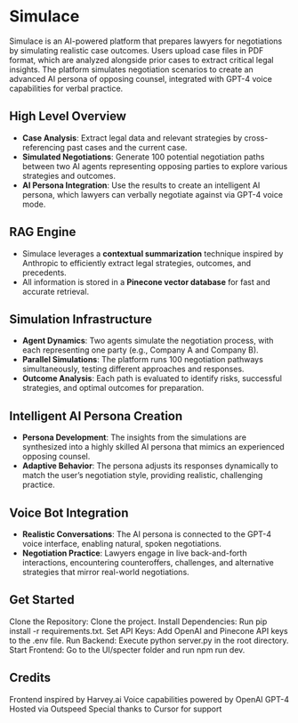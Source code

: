 # Simulace  
Simulace is an AI-powered platform that prepares lawyers for negotiations by simulating realistic case outcomes. Users upload case files in PDF format, which are analyzed alongside prior cases to extract critical legal insights. The platform simulates negotiation scenarios to create an advanced AI persona of opposing counsel, integrated with GPT-4 voice capabilities for verbal practice.  

## **High Level Overview**  
- **Case Analysis**: Extract legal data and relevant strategies by cross-referencing past cases and the current case.  
- **Simulated Negotiations**: Generate 100 potential negotiation paths between two AI agents representing opposing parties to explore various strategies and outcomes.  
- **AI Persona Integration**: Use the results to create an intelligent AI persona, which lawyers can verbally negotiate against via GPT-4 voice mode.  

## **RAG Engine**  
- Simulace leverages a **contextual summarization** technique inspired by Anthropic to efficiently extract legal strategies, outcomes, and precedents.  
- All information is stored in a **Pinecone vector database** for fast and accurate retrieval.  

## **Simulation Infrastructure**  
- **Agent Dynamics**: Two agents simulate the negotiation process, with each representing one party (e.g., Company A and Company B).  
- **Parallel Simulations**: The platform runs 100 negotiation pathways simultaneously, testing different approaches and responses.  
- **Outcome Analysis**: Each path is evaluated to identify risks, successful strategies, and optimal outcomes for preparation.  

## **Intelligent AI Persona Creation**  
- **Persona Development**: The insights from the simulations are synthesized into a highly skilled AI persona that mimics an experienced opposing counsel.  
- **Adaptive Behavior**: The persona adjusts its responses dynamically to match the user’s negotiation style, providing realistic, challenging practice.  

## **Voice Bot Integration**  
- **Realistic Conversations**: The AI persona is connected to the GPT-4 voice interface, enabling natural, spoken negotiations.  
- **Negotiation Practice**: Lawyers engage in live back-and-forth interactions, encountering counteroffers, challenges, and alternative strategies that mirror real-world negotiations.  


## Get Started
Clone the Repository: Clone the project.
Install Dependencies: Run pip install -r requirements.txt.
Set API Keys: Add OpenAI and Pinecone API keys to the .env file.
Run Backend: Execute python server.py in the root directory.
Start Frontend: Go to the UI/specter folder and run npm run dev.

## Credits
Frontend inspired by Harvey.ai
Voice capabilities powered by OpenAI GPT-4
Hosted via Outspeed
Special thanks to Cursor for support
